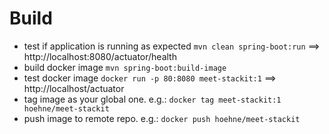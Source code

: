 # Build

* test if application is running as expected `mvn clean spring-boot:run` ==> http://localhost:8080/actuator/health
* build docker image `mvn spring-boot:build-image`
* test docker image `docker run -p 80:8080 meet-stackit:1` ==> http://localhost/actuator
* tag image as your global one. e.g.: `docker tag meet-stackit:1 hoehne/meet-stackit`
* push image to remote repo. e.g.: `docker push hoehne/meet-stackit`









